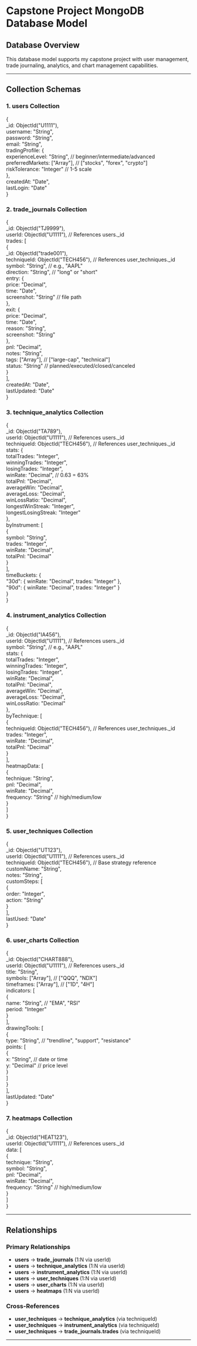 # **Capstone Project MongoDB Database Model**

## **Database Overview**

This database model supports my capstone project with user management, trade journaling, analytics, and chart management capabilities.

---

## **Collection Schemas**

### **1\. users Collection**

{  
  \_id: ObjectId("U1111"),  
  username: "String",  
  password: "String",  
  email: "String",  
  tradingProfile: {  
    experienceLevel: "String", // beginner/intermediate/advanced  
    preferredMarkets: \["Array"\], // \["stocks", "forex", "crypto"\]  
    riskTolerance: "Integer" // 1-5 scale  
  },  
  createdAt: "Date",  
  lastLogin: "Date"  
}

### **2\. trade\_journals Collection**

{  
  \_id: ObjectId("TJ9999"),  
  userId: ObjectId("U1111"), // References users.\_id  
  trades: \[  
    {  
      \_id: ObjectId("trade001"),  
      techniqueId: ObjectId("TECH456"), // References user\_techniques.\_id  
      symbol: "String", // e.g., "AAPL"  
      direction: "String", // "long" or "short"  
      entry: {  
        price: "Decimal",  
        time: "Date",  
        screenshot: "String" // file path  
      },  
      exit: {  
        price: "Decimal",  
        time: "Date",  
        reason: "String",  
        screenshot: "String"  
      },  
      pnl: "Decimal",  
      notes: "String",  
      tags: \["Array"\], // \["large-cap", "technical"\]  
      status: "String" // planned/executed/closed/canceled  
    }  
  \],  
  createdAt: "Date",  
  lastUpdated: "Date"  
}

### **3\. technique\_analytics Collection**

{  
  \_id: ObjectId("TA789"),  
  userId: ObjectId("U1111"), // References users.\_id  
  techniqueId: ObjectId("TECH456"), // References user\_techniques.\_id  
  stats: {  
    totalTrades: "Integer",  
    winningTrades: "Integer",  
    losingTrades: "Integer",  
    winRate: "Decimal", // 0.63 \= 63%  
    totalPnl: "Decimal",  
    averageWin: "Decimal",  
    averageLoss: "Decimal",  
    winLossRatio: "Decimal",  
    longestWinStreak: "Integer",  
    longestLosingStreak: "Integer"  
  },  
  byInstrument: \[  
    {  
      symbol: "String",  
      trades: "Integer",  
      winRate: "Decimal",  
      totalPnl: "Decimal"  
    }  
  \],  
  timeBuckets: {  
    "30d": { winRate: "Decimal", trades: "Integer" },  
    "90d": { winRate: "Decimal", trades: "Integer" }  
  }  
}

### **4\. instrument\_analytics Collection**

{  
  \_id: ObjectId("IA456"),  
  userId: ObjectId("U1111"), // References users.\_id  
  symbol: "String", // e.g., "AAPL"  
  stats: {  
    totalTrades: "Integer",  
    winningTrades: "Integer",  
    losingTrades: "Integer",  
    winRate: "Decimal",  
    totalPnl: "Decimal",  
    averageWin: "Decimal",  
    averageLoss: "Decimal",  
    winLossRatio: "Decimal"  
  },  
  byTechnique: \[  
    {  
      techniqueId: ObjectId("TECH456"), // References user\_techniques.\_id  
      trades: "Integer",  
      winRate: "Decimal",  
      totalPnl: "Decimal"  
    }  
  \],  
  heatmapData: \[  
    {  
      technique: "String",  
      pnl: "Decimal",  
      winRate: "Decimal",  
      frequency: "String" // high/medium/low  
    }  
  \]  
}

### **5\. user\_techniques Collection**

{  
  \_id: ObjectId("UT123"),  
  userId: ObjectId("U1111"), // References users.\_id  
  techniqueId: ObjectId("TECH456"), // Base strategy reference  
  customName: "String",  
  notes: "String",  
  customSteps: \[  
    {  
      order: "Integer",  
      action: "String"  
    }  
  \],  
  lastUsed: "Date"  
}

### **6\. user\_charts Collection**

{  
  \_id: ObjectId("CHART888"),  
  userId: ObjectId("U1111"), // References users.\_id  
  title: "String",  
  symbols: \["Array"\], // \["QQQ", "NDX"\]  
  timeframes: \["Array"\], // \["1D", "4H"\]  
  indicators: \[  
    {  
      name: "String", // "EMA", "RSI"  
      period: "Integer"  
    }  
  \],  
  drawingTools: \[  
    {  
      type: "String", // "trendline", "support", "resistance"  
      points: \[  
        {  
          x: "String", // date or time  
          y: "Decimal" // price level  
        }  
      \]  
    }  
  \],  
  lastUpdated: "Date"  
}

### **7\. heatmaps Collection**

{  
  \_id: ObjectId("HEAT123"),  
  userId: ObjectId("U1111"), // References users.\_id  
  data: \[  
    {  
      technique: "String",  
      symbol: "String",  
      pnl: "Decimal",  
      winRate: "Decimal",  
      frequency: "String" // high/medium/low  
    }  
  \]  
}

---

## **Relationships**

### **Primary Relationships**

* **users** → **trade\_journals** (1:N via userId)  
* **users** → **technique\_analytics** (1:N via userId)  
* **users** → **instrument\_analytics** (1:N via userId)  
* **users** → **user\_techniques** (1:N via userId)  
* **users** → **user\_charts** (1:N via userId)  
* **users** → **heatmaps** (1:N via userId)

### **Cross-References**

* **user\_techniques** → **technique\_analytics** (via techniqueId)  
* **user\_techniques** → **instrument\_analytics** (via techniqueId)  
* **user\_techniques** → **trade\_journals.trades** (via techniqueId)

---

